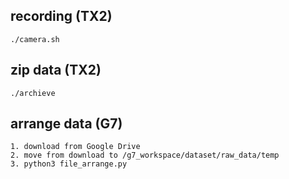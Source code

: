## recording (TX2)
 ```
./camera.sh
```

## zip data (TX2)
```
./archieve
```
## arrange data (G7) 
```
1. download from Google Drive
2. move from download to /g7_workspace/dataset/raw_data/temp
3. python3 file_arrange.py
```